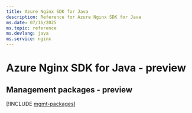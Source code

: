 ```yaml
---
title: Azure Nginx SDK for Java
description: Reference for Azure Nginx SDK for Java
ms.date: 07/16/2025
ms.topic: reference
ms.devlang: java
ms.service: nginx
---
```

# Azure Nginx SDK for Java - preview

## Management packages - preview
[!INCLUDE [mgmt-packages](nginx-mgmt-index.md)]